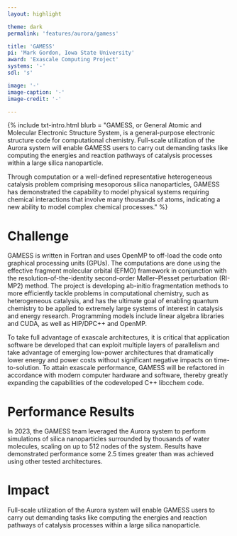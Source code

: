 ```yaml
---
layout: highlight

theme: dark
permalink: 'features/aurora/gamess'

title: 'GAMESS'
pi: 'Mark Gordon, Iowa State University'
award: 'Exascale Computing Project'
systems: '-'
sdl: 's'

image: '-' 
image-caption: '-'
image-credit: '-'

---
```


{% include txt-intro.html 
    blurb = "GAMESS, or General Atomic and Molecular Electronic Structure System, is a general-purpose electronic structure code for computational chemistry. Full-scale utilization of the Aurora system will enable GAMESS users to carry out demanding tasks like computing the energies and reaction pathways of catalysis processes within a large silica nanoparticle.

Through computation or a well-defined representative heterogeneous catalysis problem comprising mesoporous silica nanoparticles, GAMESS has demonstrated the capability to model physical systems requiring chemical interactions that involve many thousands of atoms, indicating a new ability to model complex chemical processes."
%}



# Challenge
GAMESS is written in Fortran and uses OpenMP to off-load the code onto graphical processing units (GPUs). The computations are done using the effective fragment molecular orbital (EFMO) framework in conjunction with the resolution-of-the-identity second-order Møller–Plesset perturbation (RI-MP2) method. The project is developing ab-initio fragmentation methods to more efficiently tackle problems in computational chemistry, such as heterogeneous catalysis, and has the ultimate goal of enabling quantum chemistry to be applied to extremely large systems of interest in catalysis and energy research. Programming models include linear algebra libraries and CUDA, as well as HIP/DPC++ and OpenMP.

To take full advantage of exascale architectures, it is critical that application software be developed that can exploit multiple layers of parallelism and take advantage of emerging low-power architectures that dramatically lower energy and power costs without significant negative impacts on time-to-solution. To attain exascale performance, GAMESS will be refactored in accordance with modern computer hardware and software, thereby greatly expanding the capabilities of the codeveloped C++ libcchem code.

# Performance Results
In 2023, the GAMESS team leveraged the Aurora system to perform simulations of silica nanoparticles surrounded by thousands of water molecules, scaling on up to 512 nodes of the system. Results have demonstrated performance some 2.5 times greater than was achieved using other tested architectures.



# Impact
Full-scale utilization of the Aurora system will enable GAMESS users to carry out demanding tasks like computing the energies and reaction pathways of catalysis processes within a large silica nanoparticle.
